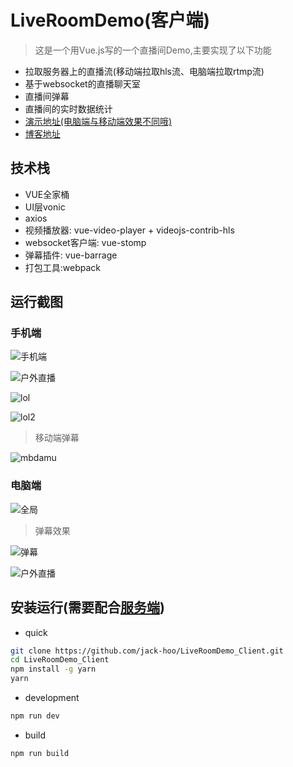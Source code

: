 # LiveRoomDemo(客户端)
> 这是一个用Vue.js写的一个直播间Demo,主要实现了以下功能
* 拉取服务器上的直播流(移动端拉取hls流、电脑端拉取rtmp流)
* 基于websocket的直播聊天室
* 直播间弹幕
* 直播间的实时数据统计    
* [演示地址(电脑端与移动端效果不同哦)](http://www.veton.cc:8080/LiveDemo/live_room)
* [博客地址](https://segmentfault.com/a/1190000009892006)
## 技术栈  

- VUE全家桶
- UI层vonic
- axios
- 视频播放器: vue-video-player + videojs-contrib-hls
- websocket客户端: vue-stomp
- 弹幕插件: vue-barrage
- 打包工具:webpack

## 运行截图
### 手机端
![手机端](https://github.com/jack-hoo/LiveRoomDemo_Client/blob/master/static/screenshot/mb.gif)    

![户外直播](https://github.com/jack-hoo/LiveRoomDemo_Client/blob/master/static/screenshot/huwai.png)    

![lol](https://github.com/jack-hoo/LiveRoomDemo_Client/blob/master/static/screenshot/lol2.png)    

![lol2](https://github.com/jack-hoo/LiveRoomDemo_Client/blob/master/static/screenshot/lol.png)    

>移动端弹幕    

![mbdamu](https://github.com/jack-hoo/LiveRoomDemo_Client/blob/master/static/screenshot/mbdanmu.png)    

### 电脑端 

![全局](https://github.com/jack-hoo/LiveRoomDemo_Client/blob/master/static/screenshot/quanju.jpg)   

> 弹幕效果    

![弹幕](https://github.com/jack-hoo/LiveRoomDemo_Client/blob/master/static/screenshot/danmu.png)    

![户外直播](https://github.com/jack-hoo/LiveRoomDemo_Client/blob/master/static/screenshot/mzdemo.jpg)
## 安装运行(需要配合[服务端](https://github.com/jack-hoo/LiveRoomDemo_Server))

- quick


``` bash
git clone https://github.com/jack-hoo/LiveRoomDemo_Client.git
cd LiveRoomDemo_Client
npm install -g yarn
yarn
```

- development

```bash
npm run dev
```

- build

```bash
npm run build
```
